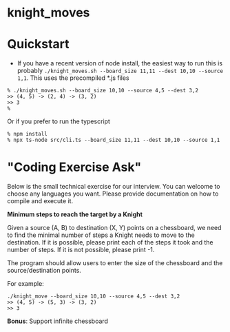 # knight_moves

# Quickstart

* If you have a recent version of node install, the easiest way to run this is probably `./knight_moves.sh --board_size 11,11 --dest 10,10 --source 1,1`.   This uses the precompiled *.js files
 
```
% ./knight_moves.sh --board_size 10,10 --source 4,5 --dest 3,2 
>> (4, 5) -> (2, 4) -> (3, 2)
>> 3
% 
```

Or if you prefer to run the typescript

```
% npm install
% npx ts-node src/cli.ts --board_size 11,11 --dest 10,10 --source 1,1
``` 


# "Coding Exercise Ask"

Below is the small technical exercise for our interview. You can welcome to choose any languages you want. Please provide documentation on how to compile and execute it. 

**Minimum steps to reach the target by a Knight**

Given a source (A, B) to destination (X, Y) points on a chessboard, we need to find the minimal number of steps a Knight needs to move to the destination. If it is possible, please print each of the steps it took and the number of steps. If it is not possible, please print -1.

The program should allow users to enter the size of the chessboard and the source/destination points.

For example:
```
./knight_move --board_size 10,10 --source 4,5 --dest 3,2
>> (4, 5) -> (5, 3) -> (3, 2)
>> 3
```

**Bonus**: Support infinite chessboard 

